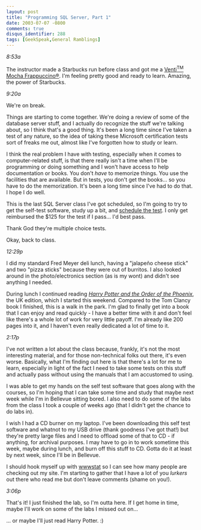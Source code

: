 ```yaml
---
layout: post
title: "Programming SQL Server, Part 1"
date: 2003-07-07 -0800
comments: true
disqus_identifier: 288
tags: [GeekSpeak,General Ramblings]
---
```

*8:53a*
 
 The instructor made a Starbucks run before class and got me a
[Venti<sup>TM</sup> Mocha
Frappuccino®](/archive/2002/04/04/talk-dirty-to-me.aspx). I'm feeling
pretty good and ready to learn. Amazing, the power of Starbucks.
 
 *9:20a*
 
 We're on break.
 
 Things are starting to come together. We're doing a review of some of
the database server stuff, and I actually do recognize the stuff we're
talking about, so I think that's a good thing. It's been a long time
since I've taken a test of any nature, so the idea of taking these
Microsoft certification tests sort of freaks me out, almost like I've
forgotten how to study or learn.
 
 I think the real problem I have with testing, especially when it comes
to computer-related stuff, is that there really isn't a time when I'll
be programming or doing something and I won't have access to help
documentation or books. You don't *have* to memorize things. You use the
facilities that are available. But in tests, you don't get the books...
so you have to do the memorization. It's been a long time since I've had
to do that. I hope I do well.
 
 This is the last SQL Server class I've got scheduled, so I'm going to
try to get the self-test software, study up a bit, and [schedule the
test](http://www.prometric.com/). I only get reimbursed the \$125 for
the test if I pass... I'd best pass.
 
 Thank God they're multiple choice tests.
 
 Okay, back to class.
 
 *12:29p*
 
 I did my standard Fred Meyer deli lunch, having a "jalapeño cheese
stick" and two "pizza sticks" because they were out of burritos. I also
looked around in the photo/electronics section (as is my wont) and
didn't see anything I needed.
 
 During lunch I continued reading [*Harry Potter and the Order of the
Phoenix*](http://www.amazon.com/exec/obidos/ASIN/043935806X/mhsvortex),
the UK edition, which I started this weekend. Compared to the Tom Clancy
book I finished, this is a walk in the park. I'm glad to finally get
into a book that I can enjoy and read quickly - I have a better time
with it and don't feel like there's a whole lot of work for very little
payoff. I'm already like 200 pages into it, and I haven't even really
dedicated a lot of time to it.
 
 *2:17p*
 
 I've not written a lot about the class because, frankly, it's not the
most interesting material, and for those non-technical folks out there,
it's even worse. Basically, what I'm finding out here is that there's a
lot for me to learn, especially in light of the fact I need to take some
tests on this stuff and actually pass without using the manuals that I
am accustomed to using.
 
 I was able to get my hands on the self test software that goes along
with the courses, so I'm hoping that I can take some time and study that
maybe next week while I'm in Bellevue sitting bored. I also need to do
some of the labs from the class I took a couple of weeks ago (that I
didn't get the chance to do labs in).
 
 I wish I had a CD burner on my laptop. I've been downloading this self
test software and whatnot to my USB drive (thank goodness I've got
that!) but they're pretty large files and I need to offload some of that
to CD - if anything, for archival purposes. I may have to go in to work
sometime this week, maybe during lunch, and burn off this stuff to CD.
Gotta do it at least by next week, since I'll be in Bellevue.
 
 I should hook myself up with
[wwwstat](http://ftp.ics.uci.edu/pub/websoft/wwwstat/) so I can see how
many people are checking out my site. I'm starting to gather that I have
a lot of you *lurkers* out there who read me but don't leave comments
(shame on you!).
 
 *3:06p*
 
 That's it! I just finished the lab, so I'm outta here. If I get home in
time, maybe I'll work on some of the labs I missed out on...
 
 ... or maybe I'll just read Harry Potter. :)
